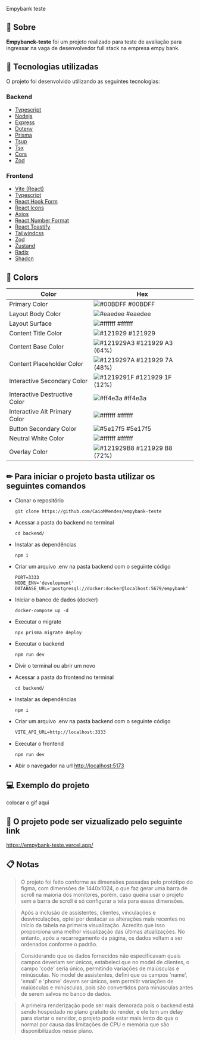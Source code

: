 Empybank teste

## 📌 Sobre

**Empybanck-teste** foi um projeto realizado para teste de avaliação para ingressar na vaga de desenvolvedor full stack na empresa empy bank.

## 🚀 Tecnologias utilizadas

O projeto foi desenvolvido utilizando as seguintes tecnologias:

### Backend

- [Typescript](https://www.typescriptlang.org/)
- [Nodejs](https://nodejs.org/en)
- [Express](https://expressjs.com/pt-br/)
- [Dotenv](https://github.com/motdotla/dotenv)
- [Prisma](https://www.prisma.io/)
- [Tsup](https://tsup.egoist.dev/)
- [Tsx](https://github.com/privatenumber/tsx)
- [Cors](https://github.com/expressjs/cors)
- [Zod](https://zod.dev/)
  
### Frontend

- [Vite (React)](https://vitejs.dev/)
- [Typescript](https://www.typescriptlang.org/)
- [React Hook Form](https://react-hook-form.com/)
- [React Icons](https://react-icons.github.io/react-icons/)
- [Axios](https://axios-http.com/ptbr/docs/intro)
- [React Number Format](https://github.com/s-yadav/react-number-format)
- [React Toastify](https://fkhadra.github.io/react-toastify/introduction/)
- [Tailwindcss](https://tailwindcss.com/)
- [Zod](https://zod.dev/)
- [Zustand](https://zustand-demo.pmnd.rs/)
- [Radix](https://www.radix-ui.com/)
- [Shadcn](https://ui.shadcn.com/)

## 🎨 Colors

| Color             | Hex                                                                |
| ----------------- | ------------------------------------------------------------------ |
| Primary Color | ![#00BDFF](https://via.placeholder.com/10/00BDFF?text=+) #00BDFF |
| Layout Body Color | ![#eaedee](https://via.placeholder.com/10/eaedee?text=+) #eaedee |
| Layout Surface | ![#ffffff](https://via.placeholder.com/10/ffffff?text=+) #ffffff |
| Content Title Color | ![#121929](https://via.placeholder.com/10/121929?text=+) #121929 |
| Content Base Color | ![#121929A3](https://via.placeholder.com/10/121929A3?text=+) #121929 A3 (64%) |
| Content Placeholder Color | ![#1219297A](https://via.placeholder.com/10/1219297A?text=+) #121929 7A (48%) |
| Interactive Secondary Color | ![#1219291F](https://via.placeholder.com/10/1219291F?text=+) #121929 1F (12%) |
| Interactive Destructive Color | ![#ff4e3a](https://via.placeholder.com/10/ff4e3a?text=+) #ff4e3a |
| Interactive Alt Primary Color | ![#ffffff](https://via.placeholder.com/10/ffffff?text=+) #ffffff |
| Button Secondary Color | ![#5e17f5](https://via.placeholder.com/10/5e17f5?text=+) #5e17f5 |
| Neutral White Color | ![#ffffff](https://via.placeholder.com/10/ffffff?text=+) #ffffff |
| Overlay Color | ![#121929B8](https://via.placeholder.com/10/121929B8?text=+) #121929 B8 (72%) |

## ✏ Para iniciar o projeto basta utilizar os seguintes comandos

- Clonar o repositório

    <pre><code>git clone https://github.com/CaioMMendes/empybank-teste</code></pre>

- Acessar a pasta do backend no terminal
    <pre><code>cd backend/</code></pre>

- Instalar as dependências
    <pre><code>npm i</code></pre>

- Criar um arquivo .env na pasta backend com o seguinte código

    ```md
    PORT=3333
    NODE_ENV='development'
    DATABASE_URL='postgresql://docker:docker@localhost:5679/empybank'
    ```

- Iniciar o banco de dados (docker)
    <pre><code>docker-compose up -d</code></pre>

- Executar o migrate
    <pre><code>npx prisma migrate deploy</code></pre>

- Executar o backend
    <pre><code>npm run dev </code></pre>

- Divir o terminal ou abrir um novo

- Acessar a pasta do frontend no terminal
    <pre><code>cd backend/</code></pre>

- Instalar as dependências
    <pre><code>npm i</code></pre>

- Criar um arquivo .env na pasta backend com o seguinte código

    ```md
    VITE_API_URL=http://localhost:3333
    ```

- Executar o frontend
    <pre><code>npm run dev</code></pre>

- Abir o navegador na url [http://localhost:5173](http://localhost:5173)

## 💻 Exemplo do projeto

colocar o gif aqui

## 👀 O projeto pode ser vizualizado pelo seguinte link

<https://empybank-teste.vercel.app/>

## 📋 Notas

>O projeto foi feito conforme as dimensões passadas pelo protótipo do figma, com dimensões de 1440x1024, o que faz gerar uma barra de scroll na maioria dos monitores, porém, caso queira usar o projeto sem a barra de scroll é só configurar a tela para essas dimensões.

>Após a inclusão de assistentes, clientes, vinculações e desvinculações, optei por destacar as alterações mais recentes no início da tabela na primeira visualização. Acredito que isso proporciona uma melhor visualização das últimas atualizações. No entanto, após a recarregamento da página, os dados voltam a ser ordenados conforme o padrão.

>Considerando que os dados fornecidos não especificavam quais campos deveriam ser únicos, estabeleci que no model de clientes, o campo 'code' seria único, permitindo variações de maiúsculas e minúsculas. No model de assistentes, defini que os campos 'name', 'email' e 'phone' devem ser únicos, sem permitir variações de maiúsculas e minúsculas, pois são convertidos para minúsculas antes de serem salvos no banco de dados.

>A primeira renderização pode ser mais demorada pois o backend está sendo hospedado no plano gratuito do render, e ele tem um delay para startar o servidor, o projeto pode estar mais lento do que o normal por causa das limitações de CPU e memória que são disponibilizados nesse plano.
